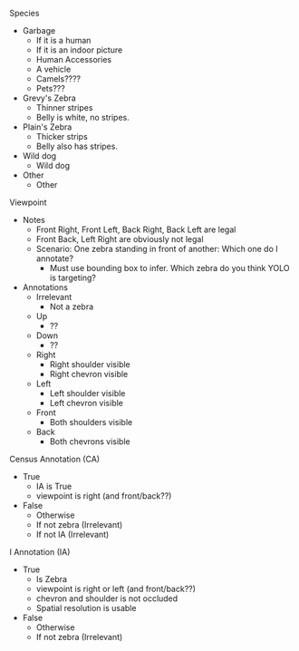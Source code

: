 Species
 - Garbage
	 - If it is a human
	 - If it is an indoor picture
	 - Human Accessories
	 - A vehicle
	 - Camels????
	 - Pets???
 - Grevy's Zebra
	 - Thinner stripes
	 - Belly is white, no stripes.
 - Plain's Zebra
	 - Thicker strips
	 - Belly also has stripes.
 - Wild dog
	 - Wild dog
 - Other
	 - Other

Viewpoint
 - Notes
	 - Front Right, Front Left, Back Right, Back Left are legal
	 - Front Back, Left Right are obviously not legal
	 - Scenario: One zebra standing in front of another: Which one do I annotate?
		 - Must use bounding box to infer. Which zebra do you think YOLO is targeting?
 - Annotations
	 - Irrelevant
		 - Not a zebra
	 - Up
		 - ??
	 - Down
		 - ??
	 - Right
		 - Right shoulder visible
		 - Right chevron visible
	 - Left 
		 - Left shoulder visible
		 - Left chevron visible
	 - Front
		 - Both shoulders visible
	 - Back 
		 - Both chevrons visible

Census Annotation (CA)
 - True
	 - IA is True
	 - viewpoint is right (and front/back??)
 - False
	 - Otherwise
	 - If not zebra (Irrelevant)
	 - If not IA (Irrelevant)

I Annotation (IA)
 - True
	 - Is Zebra
	 - viewpoint is right or left (and front/back??)
	 - chevron and shoulder is not occluded
	 - Spatial resolution is usable
 - False
	 - Otherwise
	 - If not zebra (Irrelevant)